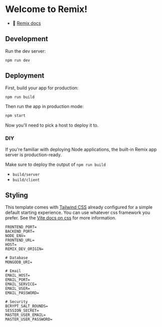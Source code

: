 # Welcome to Remix!

- 📖 [Remix docs](https://remix.run/docs)

## Development

Run the dev server:

```shellscript
npm run dev
```

## Deployment

First, build your app for production:

```sh
npm run build
```

Then run the app in production mode:

```sh
npm start
```

Now you'll need to pick a host to deploy it to.

### DIY

If you're familiar with deploying Node applications, the built-in Remix app server is production-ready.

Make sure to deploy the output of `npm run build`

- `build/server`
- `build/client`

## Styling

This template comes with [Tailwind CSS](https://tailwindcss.com/) already configured for a simple default starting experience. You can use whatever css framework you prefer. See the [Vite docs on css](https://vitejs.dev/guide/features.html#css) for more information.

```
FRONTEND_PORT=
BACKEND_PORT=
NODE_ENV=
FRONTEND_URL=
HOST=
REMIX_DEV_ORIGIN=

# Database
MONGODB_URI=

# Email
EMAIL_HOST=
EMAIL_PORT=
EMAIL_SERVICE=
EMAIL_USER=
EMAIL_PASSWORD=

# Security
BCRYPT_SALT_ROUNDS=
SESSION_SECRET=
MASTER_USER_EMAIL=
MASTER_USER_PASSWORD=
```